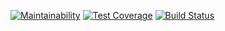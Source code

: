 [![Maintainability](https://api.codeclimate.com/v1/badges/1b9f4d3e473ac5d85109/maintainability)](https://codeclimate.com/github/Mariya1316/project-lvl2-s459/maintainability)
[![Test Coverage](https://api.codeclimate.com/v1/badges/1b9f4d3e473ac5d85109/test_coverage)](https://codeclimate.com/github/Mariya1316/project-lvl2-s459/test_coverage)
[![Build Status](https://travis-ci.org/Mariya1316/project-lvl2-s459.svg?branch=master)](https://travis-ci.org/Mariya1316/project-lvl2-s459)